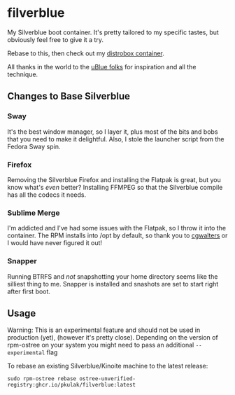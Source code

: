 # filverblue

My Silverblue boot container. It's pretty tailored to my specific tastes, but obviously feel free to give it a try.

Rebase to this, then check out my [distrobox container](https://github.com/pkulak/boxkit).

All thanks in the world to the [uBlue folks](https://github.com/ublue-os/) for inspiration and all the technique.

## Changes to Base Silverblue

### Sway

It's the best window manager, so I layer it, plus most of the bits and bobs that you need to make it delightful. Also, I stole the launcher script from the Fedora Sway spin.

### Firefox

Removing the Silverblue Firefox and installing the Flatpak is great, but you know what's _even_ better? Installing FFMPEG so that the Silverblue compile has all the codecs it needs.

### Sublime Merge

I'm addicted and I've had some issues with the Flatpak, so I throw it into the container. The RPM installs into /opt by default, so thank you to [cgwalters](https://github.com/coreos/rpm-ostree/issues/233#issuecomment-1301194050) or I would have never figured it out!

### Snapper

Running BTRFS and _not_ snapshotting your home directory seems like the silliest thing to me. Snapper is installed and snashots are set to start right after first boot.

## Usage

Warning: This is an experimental feature and should not be used in production (yet), (however it's pretty close). Depending on the version of rpm-ostree on your system you might need to pass an additional `--experimental` flag

To rebase an existing Silverblue/Kinoite machine to the latest release: 

    sudo rpm-ostree rebase ostree-unverified-registry:ghcr.io/pkulak/filverblue:latest
